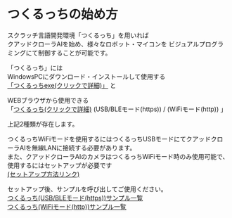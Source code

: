 # つくるっちの始め方

スクラッチ言語開発環境「つくるっち」を用いれば  
クアッドクローラAIを始め、様々なロボット・マイコンを
ビジュアルプログラミングにて制御することが可能です。

「つくるっち」には  
WindowsPCにダウンロード・インストールして使用する  
[「つくるっちexe(クリックで詳細)」](http://sohta02.web.fc2.com/familyday_exe.html)
と  

WEBブラウザから使用できる  
「[つくるっち(クリックで詳細)](http://sohta02.web.fc2.com/familyday_about.html) (USB/BLEモード(https)) / (WiFiモード(http))  」

上記2種類が存在します。  

つくるっちWiFiモードを使用するにはつくるっちUSBモードにてクアッドクローラAIを無線LANに接続する必要があります。  
また、クアッドクローラAIのカメラはつくるっちWiFiモード時のみ使用可能で、使用するにはセットアップが必要です  
[(セットアップ方法リンク)](https://bit-trade-one.github.io/QuadCrawlerAI/docs/app.html#:~:text=USB%E3%80%81WiFi%E3%80%81Bluetooth-,WiFi%E3%82%BB%E3%83%83%E3%83%88%E3%82%A2%E3%83%83%E3%83%97,-chrome%E3%83%96%E3%83%A9%E3%82%A6%E3%82%B6%E3%81%A7)

セットアップ後、サンプルを呼び出してご使用ください。  
[つくるっち(USB/BLEモード(https))サンプル一覧](https://sohta02.sakura.ne.jp/tukurutch/list.html)  
[つくるっち(WiFiモード(http))サンプル一覧](http://sohta02.sakura.ne.jp/tukurutch/list.html)
